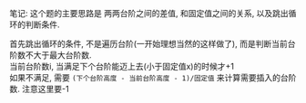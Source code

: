 笔记:
这个题的主要思路是 两两台阶之间的差值, 和固定值之间的关系, 以及跳出循环的判断条件.

首先跳出循环的条件, 不是遍历台阶(一开始理想当然的这样做了), 而是判断当前台阶数不大于最大台阶数.  
当前台阶数i, 当满足下个台阶能迈上去(小于固定值x)的时候才+1  
如果不满足, 需要 `(下个台阶高度 - 当前台阶高度 - 1)/固定值` 来计算需要插入的台阶数. 注意这里要-1